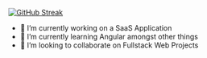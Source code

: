 [![GitHub Streak](https://streak-stats.demolab.com/?user=nikola418)](https://git.io/streak-stats)

- 🔭 I’m currently working on a SaaS Application
- 🌱 I’m currently learning Angular amongst other things
- 👯 I’m looking to collaborate on Fullstack Web Projects
<!--
- 🤔 I’m looking for help with ...
- 💬 Ask me about ...
- 📫 How to reach me: ...
- 😄 Pronouns: ...
- ⚡ Fun fact: ...
-->

